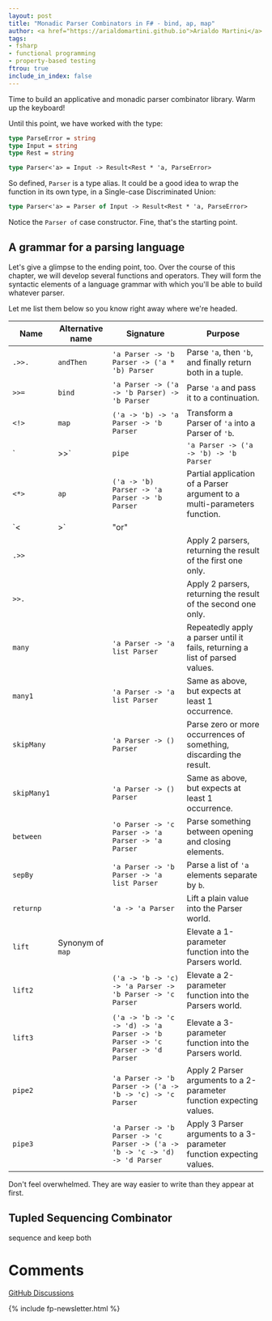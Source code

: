 ```yaml
---
layout: post
title: "Monadic Parser Combinators in F# - bind, ap, map"
author: <a href="https://arialdomartini.github.io">Arialdo Martini</a>
tags:
- fsharp
- functional programming
- property-based testing
ftrou: true
include_in_index: false
---
```

Time to build an applicative and monadic parser combinator library.
Warm up the keyboard!

Until this point, we have worked with the type:

```fsharp
type ParseError = string
type Input = string
type Rest = string

type Parser<'a> = Input -> Result<Rest * 'a, ParseError>
```

So defined, `Parser` is a type alias. It could be a good idea to wrap
the function in its own type, in a Single-case Discriminated Union:

```fsharp
type Parser<'a> = Parser of Input -> Result<Rest * 'a, ParseError>
```

Notice the `Parser of` case constructor. Fine, that's the starting point.

## A grammar for a parsing language

Let's give a glimpse to the ending point, too. Over the course of this
chapter, we will develop several functions and operators. They will
form the syntactic elements of a language grammar with which you'll be
able to build whatever parser.

Let me list them below so you know right away where we're headed.

| Name        | Alternative name | Signature                                                                    | Purpose                                                                      |
|-------------|------------------|------------------------------------------------------------------------------|------------------------------------------------------------------------------|
| `.>>.`      | `andThen`        | `'a Parser -> 'b Parser -> ('a * 'b) Parser`                                 | Parse `'a`, then `'b`, and finally return both in a tuple.                   |
| `>>=`       | `bind`           | `'a Parser -> ('a -> 'b Parser) -> 'b Parser`                                | Parse `'a` and pass it to a continuation.                                    |
| `<!>`       | `map`            | `('a -> 'b) -> 'a Parser -> 'b Parser`                                       | Transform a Parser of `'a` into a Parser of `'b`.                            |
| `|>>`       | `pipe`           | `'a Parser -> ('a -> 'b) -> 'b Parser`                                       | Like F# pipe operator `|>`, but operating with Parsers.                      |
| `<*>`       | `ap`             | `('a -> 'b) Parser -> 'a Parser -> 'b Parser`                                | Partial application of a Parser argument to a multi-parameters function.     |
| `<|>`       | "or"             |                                                                              | Try applying a Parser. It if fails, try another one.                         |
| `.>>`       |                  |                                                                              | Apply 2 parsers, returning the result of the first one only.                 |
| `>>.`       |                  |                                                                              | Apply 2 parsers, returning the result of the second one only.                |
| `many`      |                  | `'a Parser -> 'a list Parser`                                                | Repeatedly apply a parser until it fails, returning a list of parsed values. |
| `many1`     |                  | `'a Parser -> 'a list Parser`                                                | Same as above, but expects at least 1 occurrence.                            |
| `skipMany`  |                  | `'a Parser -> () Parser`                                                     | Parse zero or more occurrences of something, discarding the result.          |
| `skipMany1` |                  | `'a Parser -> () Parser`                                                     | Same as above, but expects at least 1 occurrence.                            |
| `between`   |                  | `'o Parser -> 'c Parser -> 'a Parser -> 'a Parser`                           | Parse something between opening and closing elements.                        |
| `sepBy`     |                  | `'a Parser -> 'b Parser -> 'a list Parser`                                   | Parse a list of `'a` elements separate by `b`.                               |
| `returnp`   |                  | `'a -> 'a Parser`                                                            | Lift a plain value into the Parser world.                                    |
| `lift`      | Synonym of `map` |                                                                              | Elevate a 1-parameter function into the Parsers world.                       |
| `lift2`     |                  | `('a -> 'b -> 'c) -> 'a Parser -> 'b Parser -> 'c Parser`                    | Elevate a 2-parameter function into the Parsers world.                       |
| `lift3`     |                  | `('a -> 'b -> 'c -> 'd) -> 'a Parser -> 'b Parser -> 'c Parser -> 'd Parser` | Elevate a 3-parameter function into the Parsers world.                       |
| `pipe2`     |                  | `'a Parser -> 'b Parser -> ('a -> 'b -> 'c) -> 'c Parser`                    | Apply 2 Parser arguments to a 2-parameter function expecting values.         |
| `pipe3`     |                  | `'a Parser -> 'b Parser -> 'c Parser -> ('a -> 'b -> 'c -> 'd) -> 'd Parser` | Apply 3 Parser arguments to a 3-parameter function expecting values.         |

Don't feel overwhelmed. They are way easier to write than they appear
at first.

## Tupled Sequencing Combinator

sequence and keep both

# Comments
[GitHub Discussions](https://github.com/arialdomartini/arialdomartini.github.io/discussions/33)



{% include fp-newsletter.html %}
